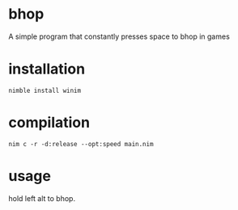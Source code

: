 # bhop
A simple program that constantly presses space to bhop in games
# installation
```nimble install winim```
# compilation
```nim c -r -d:release --opt:speed main.nim```
# usage
hold left alt to bhop.

